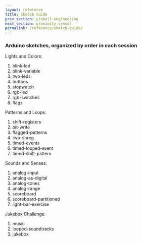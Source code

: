 ```yaml
---
layout: reference
title: Sketch Guide
prev_section: pinball-engineering
next_section: proximity-sensor
permalink: /reference/sketch-guide/
---
```


### Arduino sketches, organized by order in each session

Lights and Colors:

1. blink-led
2. blink-variable
3. two-leds
4. buttons
5. stopwatch
6. rgb-led
7. rgb-switches
8. flags

Patterns and Loops:

1. shift-registers
2. bit-write
3. flagged-patterns
4. two-shreg
5. timed-events
6. timed-looped-event
7. timed-shift-pattern

Sounds and Senses:

1. analog-input
2. analog-as-digital
3. analog-tones
4. analog-range
5. scoreboard
6. scoreboard-partitioned
7. light-bar-exercise

Jukebox Challenge:

1. music
2. looped-soundtracks
3. jukebox